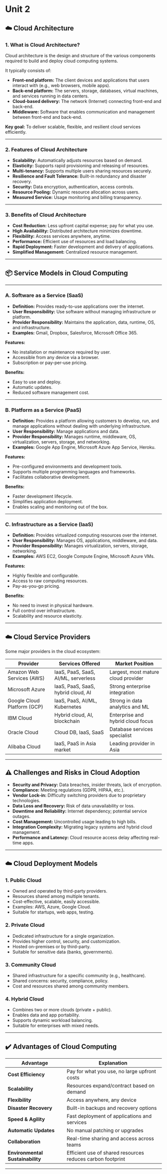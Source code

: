 # Unit 2

## ☁️ **Cloud Architecture**

### **1. What is Cloud Architecture?**

Cloud architecture is the design and structure of the various components required to build and deploy cloud computing systems.

It typically consists of:

- **Front-end platform:** The client devices and applications that users interact with (e.g., web browsers, mobile apps).
- **Back-end platform:** The servers, storage, databases, virtual machines, and services running in data centers.
- **Cloud-based delivery:** The network (Internet) connecting front-end and back-end.
- **Middleware:** Software that enables communication and management between front-end and back-end.

**Key goal:** To deliver scalable, flexible, and resilient cloud services efficiently.

---

### **2. Features of Cloud Architecture**

- **Scalability:** Automatically adjusts resources based on demand.
- **Elasticity:** Supports rapid provisioning and releasing of resources.
- **Multi-tenancy:** Supports multiple users sharing resources securely.
- **Resilience and Fault Tolerance:** Built-in redundancy and disaster recovery.
- **Security:** Data encryption, authentication, access controls.
- **Resource Pooling:** Dynamic resource allocation across users.
- **Measured Service:** Usage monitoring and billing transparency.

---

### **3. Benefits of Cloud Architecture**

- **Cost Reduction:** Less upfront capital expense; pay for what you use.
- **High Availability:** Distributed architecture minimizes downtime.
- **Flexibility:** Access services anywhere, anytime.
- **Performance:** Efficient use of resources and load balancing.
- **Rapid Deployment:** Faster development and delivery of applications.
- **Simplified Management:** Centralized resource management.

---

## 📦 **Service Models in Cloud Computing**

---

### **A. Software as a Service (SaaS)**

- **Definition:** Provides ready-to-use applications over the internet.
- **User Responsibility:** Use software without managing infrastructure or platform.
- **Provider Responsibility:** Maintains the application, data, runtime, OS, and infrastructure.
- **Examples:** Gmail, Dropbox, Salesforce, Microsoft Office 365.

**Features:**

- No installation or maintenance required by user.
- Accessible from any device via a browser.
- Subscription or pay-per-use pricing.

**Benefits:**

- Easy to use and deploy.
- Automatic updates.
- Reduced software management cost.

---

### **B. Platform as a Service (PaaS)**

- **Definition:** Provides a platform allowing customers to develop, run, and manage applications without dealing with underlying infrastructure.
- **User Responsibility:** Manage applications and data.
- **Provider Responsibility:** Manages runtime, middleware, OS, virtualization, servers, storage, and networking.
- **Examples:** Google App Engine, Microsoft Azure App Service, Heroku.

**Features:**

- Pre-configured environments and development tools.
- Supports multiple programming languages and frameworks.
- Facilitates collaborative development.

**Benefits:**

- Faster development lifecycle.
- Simplifies application deployment.
- Enables scaling and monitoring out of the box.

---

### **C. Infrastructure as a Service (IaaS)**

- **Definition:** Provides virtualized computing resources over the internet.
- **User Responsibility:** Manages OS, applications, middleware, and data.
- **Provider Responsibility:** Manages virtualization, servers, storage, networking.
- **Examples:** AWS EC2, Google Compute Engine, Microsoft Azure VMs.

**Features:**

- Highly flexible and configurable.
- Access to raw computing resources.
- Pay-as-you-go pricing.

**Benefits:**

- No need to invest in physical hardware.
- Full control over infrastructure.
- Scalability and resource elasticity.

---

## ☁️ **Cloud Service Providers**

Some major providers in the cloud ecosystem:

| Provider                    | Services Offered                    | Market Position                     |
| --------------------------- | ----------------------------------- | ----------------------------------- |
| Amazon Web Services (AWS)   | IaaS, PaaS, SaaS, AI/ML, serverless | Largest, most mature cloud provider |
| Microsoft Azure             | IaaS, PaaS, SaaS, hybrid cloud, AI  | Strong enterprise integration       |
| Google Cloud Platform (GCP) | IaaS, PaaS, AI/ML, Kubernetes       | Strong in data analytics and ML     |
| IBM Cloud                   | Hybrid cloud, AI, blockchain        | Enterprise and hybrid cloud focus   |
| Oracle Cloud                | Cloud DB, IaaS, SaaS                | Database services specialist        |
| Alibaba Cloud               | IaaS, PaaS in Asia market           | Leading provider in Asia            |

---

## ⚠️ **Challenges and Risks in Cloud Adoption**

- **Security and Privacy:** Data breaches, insider threats, lack of encryption.
- **Compliance:** Meeting regulations (GDPR, HIPAA, etc.).
- **Vendor Lock-in:** Difficulty switching providers due to proprietary technologies.
- **Data Loss and Recovery:** Risk of data unavailability or loss.
- **Downtime and Reliability:** Internet dependency; potential service outages.
- **Cost Management:** Uncontrolled usage leading to high bills.
- **Integration Complexity:** Migrating legacy systems and hybrid cloud management.
- **Performance and Latency:** Cloud resource access delay affecting real-time apps.

---

## ☁️ **Cloud Deployment Models**

### 1. **Public Cloud**

- Owned and operated by third-party providers.
- Resources shared among multiple tenants.
- Cost-effective, scalable, easily accessible.
- Examples: AWS, Azure, Google Cloud.
- Suitable for startups, web apps, testing.

### 2. **Private Cloud**

- Dedicated infrastructure for a single organization.
- Provides higher control, security, and customization.
- Hosted on-premises or by third-party.
- Suitable for sensitive data (banks, governments).

### 3. **Community Cloud**

- Shared infrastructure for a specific community (e.g., healthcare).
- Shared concerns: security, compliance, policy.
- Cost and resources shared among community members.

### 4. **Hybrid Cloud**

- Combines two or more clouds (private + public).
- Enables data and app portability.
- Supports dynamic workload balancing.
- Suitable for enterprises with mixed needs.

---

## ✔️ **Advantages of Cloud Computing**

| Advantage                        | Explanation                                                |
| -------------------------------- | ---------------------------------------------------------- |
| **Cost Efficiency**              | Pay for what you use, no large upfront costs               |
| **Scalability**                  | Resources expand/contract based on demand                  |
| **Flexibility**                  | Access anywhere, any device                                |
| **Disaster Recovery**            | Built-in backups and recovery options                      |
| **Speed & Agility**              | Fast deployment of applications and services               |
| **Automatic Updates**            | No manual patching or upgrades                             |
| **Collaboration**                | Real-time sharing and access across teams                  |
| **Environmental Sustainability** | Efficient use of shared resources reduces carbon footprint |

---
